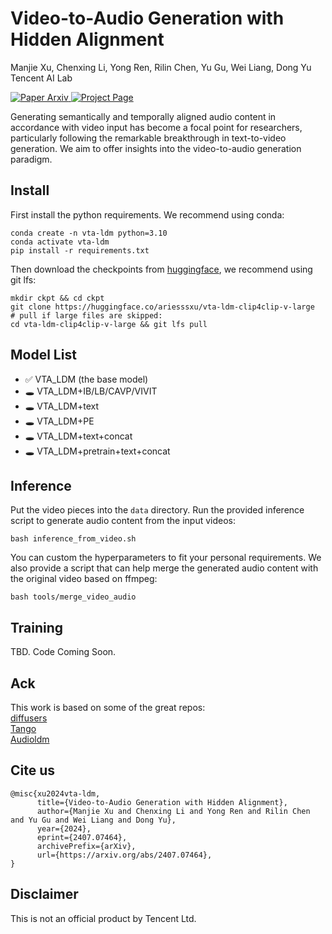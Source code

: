 # Video-to-Audio Generation with Hidden Alignment  
Manjie Xu, Chenxing Li, Yong Ren, Rilin Chen, Yu Gu, Wei Liang, Dong Yu  
Tencent AI Lab  

<a href='https://arxiv.org/abs/2407.07464'>
  <img src='https://img.shields.io/badge/Paper-Arxiv-green?style=plastic&logo=arXiv&logoColor=green' alt='Paper Arxiv'>
</a>
<a href='https://sites.google.com/view/vta-ldm/home'>
  <img src='https://img.shields.io/badge/Project-Page-blue?style=plastic&logo=Google%20chrome&logoColor=blue' alt='Project Page'>
</a>  

Generating semantically and temporally aligned audio content in accordance with video input has become a focal point for researchers, particularly following the remarkable breakthrough in text-to-video generation. We aim to offer insights into the video-to-audio generation paradigm.

## Install
First install the python requirements. We recommend using conda:

```
conda create -n vta-ldm python=3.10
conda activate vta-ldm
pip install -r requirements.txt
```
Then download the checkpoints from [huggingface](https://huggingface.co/ariesssxu/vta-ldm-clip4clip-v-large), we recommend using git lfs:
```
mkdir ckpt && cd ckpt
git clone https://huggingface.co/ariesssxu/vta-ldm-clip4clip-v-large
# pull if large files are skipped:
cd vta-ldm-clip4clip-v-large && git lfs pull
```

## Model List
- ✅ VTA_LDM (the base model)  
- 🕳️ VTA_LDM+IB/LB/CAVP/VIVIT  
- 🕳️ VTA_LDM+text  
- 🕳️ VTA_LDM+PE
- 🕳️ VTA_LDM+text+concat  
- 🕳️ VTA_LDM+pretrain+text+concat  

## Inference
Put the video pieces into the `data` directory. Run the provided inference script to generate audio content from the input videos:
```
bash inference_from_video.sh
```
You can custom the hyperparameters to fit your personal requirements. We also provide a script that can help merge the generated audio content with the original video based on ffmpeg:

```
bash tools/merge_video_audio
```
## Training 
TBD. Code Coming Soon.

## Ack
This work is based on some of the great repos:  
[diffusers](https://github.com/huggingface/diffusers)  
[Tango](https://github.com/declare-lab/tango)  
[Audioldm](https://github.com/haoheliu/AudioLDM)  

## Cite us
```
@misc{xu2024vta-ldm,  
      title={Video-to-Audio Generation with Hidden Alignment},   
      author={Manjie Xu and Chenxing Li and Yong Ren and Rilin Chen and Yu Gu and Wei Liang and Dong Yu},
      year={2024},
      eprint={2407.07464},
      archivePrefix={arXiv},
      url={https://arxiv.org/abs/2407.07464}, 
}
```
## Disclaimer

This is not an official product by Tencent Ltd.

